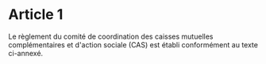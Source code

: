 # Article 1

Le règlement du comité de coordination des caisses mutuelles complémentaires et d'action sociale (CAS) est établi conformément au texte ci-annexé.

